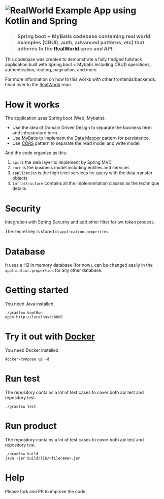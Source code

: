 # ![RealWorld Example App using Kotlin and Spring](https://raw.githubusercontent.com/gothinkster/spring-boot-realworld-example-app/master/example-logo.png)

> ### Spring boot + MyBatis codebase containing real world examples (CRUD, auth, advanced patterns, etc) that adheres to the [RealWorld](https://github.com/gothinkster/realworld-example-apps) spec and API.

This codebase was created to demonstrate a fully fledged fullstack application built with Spring boot + Mybatis including CRUD operations, authentication, routing, pagination, and more.

For more information on how to this works with other frontends/backends, head over to the [RealWorld](https://github.com/gothinkster/realworld) repo.

# How it works

The application uses Spring boot (Web, Mybatis).

* Use the idea of Domain Driven Design to separate the business term and infrastruture term.
* Use MyBatis to implement the [Data Mapper](https://martinfowler.com/eaaCatalog/dataMapper.html) pattern for persistence.
* Use [CQRS](https://martinfowler.com/bliki/CQRS.html) pattern to separate the read model and write model.

And the code organize as this:

1. `api` is the web layer to implement by Spring MVC
2. `core` is the business model including entities and services
3. `application` is the high level services for query with the data transfer objects
4. `infrastructure`  contains all the implementation classes as the technique details

# Security

Integration with Spring Security and add other filter for jwt token process.

The secret key is stored in `application.properties`.

# Database

It uses a H2 in memory database (for now), can be changed easily in the `application.properties` for any other database.

# Getting started

You need Java installed.

    ./gradlew bootRun
    open http://localhost:8080

# Try it out with [Docker](https://www.docker.com/)

You need Docker installed.
	
	docker-compose up -d

# Run test

The repository contains a lot of test cases to cover both api test and repository test.

    ./gradlew test
    
# Run product

The repository contains a lot of test cases to cover both api test and repository test.

    ./gradlew build
    java -jar build/lib/<filename>.jar

# Help

Please fork and PR to improve the code.